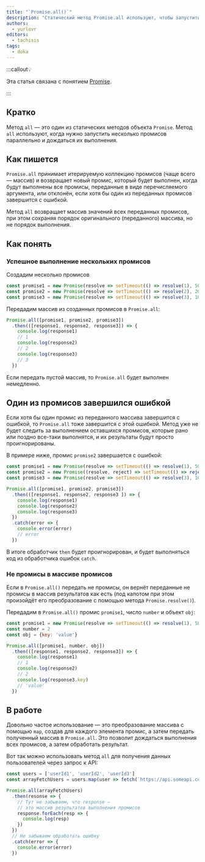 ```yaml
---
title: "`Promise.all()`"
description: "Статический метод Promise.all используют, чтобы запустить несколько промисов параллельно и дождаться, когда они все выполнятся."
authors:
  - yurlovr
editors:
  - tachisis
tags:
  - doka
---
```


:::callout💡

Эта статья связана с понятием [Promise](/js/promise).

:::

## Кратко

Метод `all` — это один из статических методов объекта `Promise`. Метод `all` используют, когда нужно запустить несколько промисов параллельно и дождаться их выполнения. 

## Как пишется

`Promise.all` принимает итерируемую коллекцию промисов (чаще всего — массив) и возвращает новый промис, который будет выполнен, когда будут выполнены все промисы, переданные в виде перечисляемого аргумента, или отклонён, если хотя бы один из переданных промисов завершится с ошибкой.

Метод `all` возвращает массив значений всех переданных промисов, при этом сохраняя порядок оригинального (переданного) массива, но не порядок выполнения.

## Как понять

### Успешное выполнение нескольких промисов

Создадим несколько промисов

```js
const promise1 = new Promise(resolve => setTimeout(() => resolve(1), 5000))
const promise2 = new Promise(resolve => setTimeout(() => resolve(2), 2000))
const promise3 = new Promise(resolve => setTimeout(() => resolve(3), 1000))
```

Передадим массив из созданных промисов в `Promise.all`:

```js
Promise.all([promise1, promise2, promise3])
  .then(([response1, response2, response3]) => {
    console.log(response1)
    // 1
    console.log(response2)
    // 2
    console.log(response3)
    // 3
  })
```

Если передать пустой массив, то `Promise.all` будет выполнен немедленно.

## Один из промисов завершился ошибкой

Если хотя бы один промис из переданного массива завершится с ошибкой, то `Promise.all` тоже завершится с этой ошибкой. Метод уже не будет следить за выполнением оставшихся промисов, которые рано или поздно все-таки выполнятся, и их результаты будут просто проигнорированы.

В примере ниже, промис `promise2` завершается с ошибкой:

```js
const promise1 = new Promise(resolve => setTimeout(() => resolve(1), 5000))
const promise2 = new Promise((resolve, reject) => setTimeout(() => reject('error'), 2000))
const promise3 = new Promise(resolve => setTimeout(() => resolve(3), 1000))

Promise.all([promise1, promise2, promise3])
  .then(([response1, response2, response3 ]) => {
    console.log(response1)
    console.log(response2)
    console.log(response3)
  })
  .catch(error => {
    console.error(error)
    // error
  })
```

В итоге обработчик `then` будет проигнорирован, и будет выполняться код из обработчика ошибок `catch`.

### Не промисы в массиве промисов

Если в `Promise.all()` передать не промисы, он вернёт переданные не промисы в массив результатов как есть (под капотом при этом произойдёт его преобразование с помощью метода `Promise.resolve()`).

Передадим в `Promise.all()` промис `promise1`, число `number` и объект `obj`:

```js
const promise1 = new Promise(resolve => setTimeout(() => resolve(1), 5000))
const number = 2
const obj = {key: 'value'}

Promise.all([promise1, number, obj])
  .then(([response1, response2, response3]) => {
    console.log(response1)
    // 1
    console.log(response2)
    // 2
    console.log(response3.key)
    // 'value'
  })
```

## В работе

Довольно частое использование — это преобразование массива с помощью `map`, создав для каждого элемента промис, а затем передать полученный массив в `Promise.all`. Это позволит дождаться выполнения всех промисов, а затем обработать результат.

Вот так можно использовать метод `all` для получения данных пользователей через запрос к API:

```js
const users = ['userId1', 'userId2', 'userId3']
const arrayFetchUsers = users.map(user => fetch(`https://api.someapi.com/users/${user}`))

Promise.all(arrayFetchUsers)
  .then(resonse => {
    // Тут не забываем, что response —
    // это массив результатов выполнения промисов
    response.forEach(resp => {
      console.log(resp)
    })
  })
  // Не забываем обработать ошибку
  .catch(error => {
    console.error(error)
  })
```
